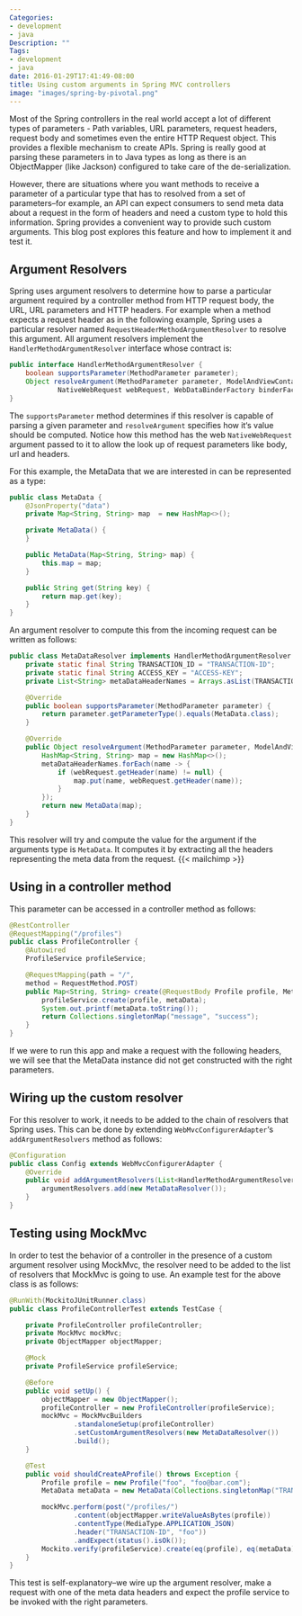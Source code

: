 ```yaml
---
Categories:
- development
- java
Description: ""
Tags:
- development
- java
date: 2016-01-29T17:41:49-08:00
title: Using custom arguments in Spring MVC controllers
image: "images/spring-by-pivotal.png"
---
```

Most of the Spring controllers in the real world accept a lot of different types of parameters - Path variables, URL parameters, request headers, request body and sometimes even the entire HTTP Request object. This provides a flexible mechanism to create APIs. Spring is really good at parsing these parameters in to Java types as long as there is an ObjectMapper (like Jackson) configured to take care of the de-serialization.

However, there are situations where you want methods to receive a parameter of a particular type that has to resolved from a set of parameters–for example, an API can expect consumers to send meta data about a request in the form of headers and need a custom type to hold this information. Spring provides a convenient way to provide such custom arguments. This blog post explores this feature and how to implement it and test it.

<!--more-->
## Argument Resolvers

Spring uses argument resolvers to determine how to parse a particular argument required by a controller method from HTTP request body, the URL, URL parameters and HTTP headers. For example when a method expects a request header as in the following example, Spring uses a particular resolver named `RequestHeaderMethodArgumentResolver` to resolve this argument. All argument resolvers implement the `HandlerMethodArgumentResolver` interface whose contract is:

```java
public interface HandlerMethodArgumentResolver {
    boolean supportsParameter(MethodParameter parameter);
    Object resolveArgument(MethodParameter parameter, ModelAndViewContainer mavContainer,
            NativeWebRequest webRequest, WebDataBinderFactory binderFactory) throws Exception;
}
```
The `supportsParameter` method determines if this resolver is capable of parsing a given parameter and `resolveArgument` specifies how it‘s value should be computed. Notice how this method has the web `NativeWebRequest` argument passed to it to allow the look up of request parameters like body, url and headers.

For this example, the MetaData that we are interested in can be represented as a type:

```java
public class MetaData {
    @JsonProperty("data")
    private Map<String, String> map  = new HashMap<>();

    private MetaData() {
    }

    public MetaData(Map<String, String> map) {
        this.map = map;
    }

    public String get(String key) {
        return map.get(key);
    }
}
```

An argument resolver to compute this from the incoming request can be written as follows:

```java
public class MetaDataResolver implements HandlerMethodArgumentResolver {
    private static final String TRANSACTION_ID = "TRANSACTION-ID";
    private static final String ACCESS_KEY = "ACCESS-KEY";
    private List<String> metaDataHeaderNames = Arrays.asList(TRANSACTION_ID, ACCESS_KEY);

    @Override
    public boolean supportsParameter(MethodParameter parameter) {
        return parameter.getParameterType().equals(MetaData.class);
    }

    @Override
    public Object resolveArgument(MethodParameter parameter, ModelAndViewContainer mavContainer, NativeWebRequest webRequest, WebDataBinderFactory binderFactory) throws Exception {
        HashMap<String, String> map = new HashMap<>();
        metaDataHeaderNames.forEach(name -> {
            if (webRequest.getHeader(name) != null) {
                map.put(name, webRequest.getHeader(name));
            }
        });
        return new MetaData(map);
    }
}
```
This resolver will try and compute the value for the argument if the arguments type is `MetaData`. It computes it by extracting all the headers representing the meta data from the request.
{{< mailchimp >}}

## Using in a controller method

This parameter can be accessed in a controller method as follows:

```java
@RestController
@RequestMapping("/profiles")
public class ProfileController {
    @Autowired
    ProfileService profileService;

    @RequestMapping(path = "/",
    method = RequestMethod.POST)
    public Map<String, String> create(@RequestBody Profile profile, MetaData metaData) {
        profileService.create(profile, metaData);
        System.out.printf(metaData.toString());
        return Collections.singletonMap("message", "success");
    }
}
```

If we were to run this app and make a request with the following headers, we will see that the MetaData instance did not get constructed with the right parameters.

## Wiring up the custom resolver
For this resolver to work, it needs to be added to the chain of resolvers that Spring uses. This can be done by extending `WebMvcConfigurerAdapter`‘s `addArgumentResolvers` method as follows:

```java
@Configuration
public class Config extends WebMvcConfigurerAdapter {
    @Override
    public void addArgumentResolvers(List<HandlerMethodArgumentResolver> argumentResolvers) {
        argumentResolvers.add(new MetaDataResolver());
    }
}
```

## Testing using MockMvc
 In order to test the behavior of a controller in the presence of a custom argument resolver using MockMvc, the resolver need to be added to the list of resolvers that MockMvc is going to use.
 An example test for the above class is as follows:

```java
@RunWith(MockitoJUnitRunner.class)
public class ProfileControllerTest extends TestCase {

    private ProfileController profileController;
    private MockMvc mockMvc;
    private ObjectMapper objectMapper;

    @Mock
    private ProfileService profileService;

    @Before
    public void setUp() {
        objectMapper = new ObjectMapper();
        profileController = new ProfileController(profileService);
        mockMvc = MockMvcBuilders
                .standaloneSetup(profileController)
                .setCustomArgumentResolvers(new MetaDataResolver())
                .build();
    }

    @Test
    public void shouldCreateAProfile() throws Exception {
        Profile profile = new Profile("foo", "foo@bar.com");
        MetaData metaData = new MetaData(Collections.singletonMap("TRANSACTION-ID", "foo"));

        mockMvc.perform(post("/profiles/")
                .content(objectMapper.writeValueAsBytes(profile))
                .contentType(MediaType.APPLICATION_JSON)
                .header("TRANSACTION-ID", "foo"))
                .andExpect(status().isOk());
        Mockito.verify(profileService).create(eq(profile), eq(metaData));
    }
}
```

This test is self-explanatory–we wire up the argument resolver, make a request with one of the meta data headers and expect the profile service to be invoked with the right parameters.
